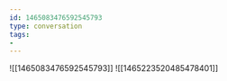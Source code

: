 ```yaml
---
id: 1465083476592545793
type: conversation
tags:
- 
---
```

![[1465083476592545793]]
![[1465223520485478401]]


